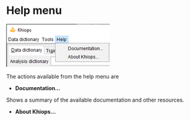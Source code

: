 # Help menu

![](../../assets/images-khiops-guides/khiops/Help.png)

The actions available from the help menu are

- **Documentation…**

Shows a summary of the available documentation and other resources.

- **About Khiops…**